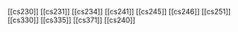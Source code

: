 [[cs230]]
[[cs231]]
[[cs234]]
[[cs241]]
[[cs245]]
[[cs246]]
[[cs251]]
[[cs330]]
[[cs335]]
[[cs371]]
[[cs240]]